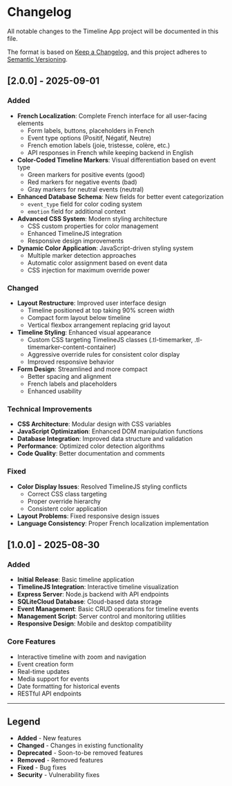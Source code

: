# Changelog

All notable changes to the Timeline App project will be documented in this file.

The format is based on [Keep a Changelog](https://keepachangelog.com/en/1.0.0/),
and this project adheres to [Semantic Versioning](https://semver.org/spec/v2.0.0.html).

## [2.0.0] - 2025-09-01

### Added
- **French Localization**: Complete French interface for all user-facing elements
  - Form labels, buttons, placeholders in French
  - Event type options (Positif, Négatif, Neutre)
  - French emotion labels (joie, tristesse, colère, etc.)
  - API responses in French while keeping backend in English
- **Color-Coded Timeline Markers**: Visual differentiation based on event type
  - Green markers for positive events (good)
  - Red markers for negative events (bad)
  - Gray markers for neutral events (neutral)
- **Enhanced Database Schema**: New fields for better event categorization
  - `event_type` field for color coding system
  - `emotion` field for additional context
- **Advanced CSS System**: Modern styling architecture
  - CSS custom properties for color management
  - Enhanced TimelineJS integration
  - Responsive design improvements
- **Dynamic Color Application**: JavaScript-driven styling system
  - Multiple marker detection approaches
  - Automatic color assignment based on event data
  - CSS injection for maximum override power

### Changed
- **Layout Restructure**: Improved user interface design
  - Timeline positioned at top taking 90% screen width
  - Compact form layout below timeline
  - Vertical flexbox arrangement replacing grid layout
- **Timeline Styling**: Enhanced visual appearance
  - Custom CSS targeting TimelineJS classes (.tl-timemarker, .tl-timemarker-content-container)
  - Aggressive override rules for consistent color display
  - Improved responsive behavior
- **Form Design**: Streamlined and more compact
  - Better spacing and alignment
  - French labels and placeholders
  - Enhanced usability

### Technical Improvements
- **CSS Architecture**: Modular design with CSS variables
- **JavaScript Optimization**: Enhanced DOM manipulation functions
- **Database Integration**: Improved data structure and validation
- **Performance**: Optimized color detection algorithms
- **Code Quality**: Better documentation and comments

### Fixed
- **Color Display Issues**: Resolved TimelineJS styling conflicts
  - Correct CSS class targeting
  - Proper override hierarchy
  - Consistent color application
- **Layout Problems**: Fixed responsive design issues
- **Language Consistency**: Proper French localization implementation

## [1.0.0] - 2025-08-30

### Added
- **Initial Release**: Basic timeline application
- **TimelineJS Integration**: Interactive timeline visualization
- **Express Server**: Node.js backend with API endpoints
- **SQLiteCloud Database**: Cloud-based data storage
- **Event Management**: Basic CRUD operations for timeline events
- **Management Script**: Server control and monitoring utilities
- **Responsive Design**: Mobile and desktop compatibility

### Core Features
- Interactive timeline with zoom and navigation
- Event creation form
- Real-time updates
- Media support for events
- Date formatting for historical events
- RESTful API endpoints

---

## Legend

- **Added** - New features
- **Changed** - Changes in existing functionality
- **Deprecated** - Soon-to-be removed features
- **Removed** - Removed features
- **Fixed** - Bug fixes
- **Security** - Vulnerability fixes
